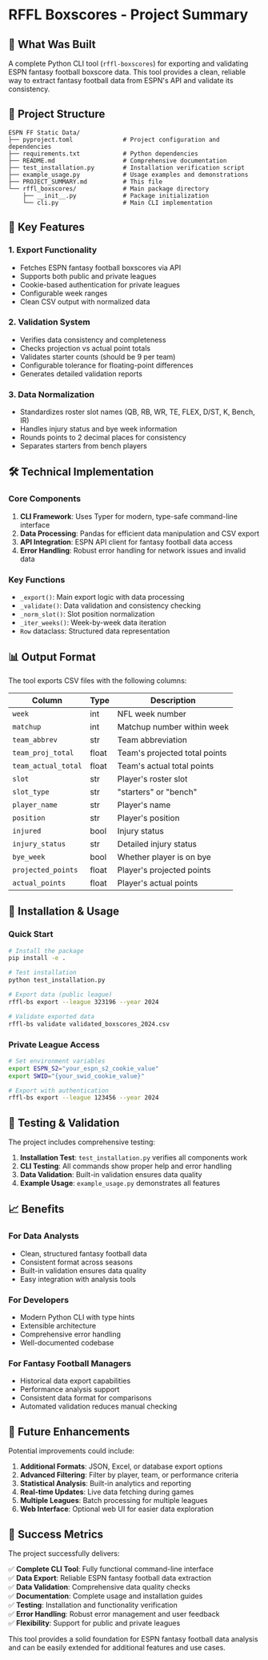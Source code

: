# RFFL Boxscores - Project Summary

## 🎯 What Was Built

A complete Python CLI tool (`rffl-boxscores`) for exporting and validating ESPN fantasy football boxscore data. This tool provides a clean, reliable way to extract fantasy football data from ESPN's API and validate its consistency.

## 📁 Project Structure

```
ESPN FF Static Data/
├── pyproject.toml              # Project configuration and dependencies
├── requirements.txt            # Python dependencies
├── README.md                   # Comprehensive documentation
├── test_installation.py        # Installation verification script
├── example_usage.py            # Usage examples and demonstrations
├── PROJECT_SUMMARY.md          # This file
└── rffl_boxscores/             # Main package directory
    ├── __init__.py             # Package initialization
    └── cli.py                  # Main CLI implementation
```

## 🚀 Key Features

### 1. **Export Functionality**
- Fetches ESPN fantasy football boxscores via API
- Supports both public and private leagues
- Cookie-based authentication for private leagues
- Configurable week ranges
- Clean CSV output with normalized data

### 2. **Validation System**
- Verifies data consistency and completeness
- Checks projection vs actual point totals
- Validates starter counts (should be 9 per team)
- Configurable tolerance for floating-point differences
- Generates detailed validation reports

### 3. **Data Normalization**
- Standardizes roster slot names (QB, RB, WR, TE, FLEX, D/ST, K, Bench, IR)
- Handles injury status and bye week information
- Rounds points to 2 decimal places for consistency
- Separates starters from bench players

## 🛠️ Technical Implementation

### Core Components

1. **CLI Framework**: Uses Typer for modern, type-safe command-line interface
2. **Data Processing**: Pandas for efficient data manipulation and CSV export
3. **API Integration**: ESPN API client for fantasy football data access
4. **Error Handling**: Robust error handling for network issues and invalid data

### Key Functions

- `_export()`: Main export logic with data processing
- `_validate()`: Data validation and consistency checking
- `_norm_slot()`: Slot position normalization
- `_iter_weeks()`: Week-by-week data iteration
- `Row` dataclass: Structured data representation

## 📊 Output Format

The tool exports CSV files with the following columns:

| Column | Type | Description |
|--------|------|-------------|
| `week` | int | NFL week number |
| `matchup` | int | Matchup number within week |
| `team_abbrev` | str | Team abbreviation |
| `team_proj_total` | float | Team's projected total points |
| `team_actual_total` | float | Team's actual total points |
| `slot` | str | Player's roster slot |
| `slot_type` | str | "starters" or "bench" |
| `player_name` | str | Player's name |
| `position` | str | Player's position |
| `injured` | bool | Injury status |
| `injury_status` | str | Detailed injury status |
| `bye_week` | bool | Whether player is on bye |
| `projected_points` | float | Player's projected points |
| `actual_points` | float | Player's actual points |

## 🔧 Installation & Usage

### Quick Start

```bash
# Install the package
pip install -e .

# Test installation
python test_installation.py

# Export data (public league)
rffl-bs export --league 323196 --year 2024

# Validate exported data
rffl-bs validate validated_boxscores_2024.csv
```

### Private League Access

```bash
# Set environment variables
export ESPN_S2="your_espn_s2_cookie_value"
export SWID="{your_swid_cookie_value}"

# Export with authentication
rffl-bs export --league 123456 --year 2024
```

## 🧪 Testing & Validation

The project includes comprehensive testing:

1. **Installation Test**: `test_installation.py` verifies all components work
2. **CLI Testing**: All commands show proper help and error handling
3. **Data Validation**: Built-in validation ensures data quality
4. **Example Usage**: `example_usage.py` demonstrates all features

## 📈 Benefits

### For Data Analysts
- Clean, structured fantasy football data
- Consistent format across seasons
- Built-in validation ensures data quality
- Easy integration with analysis tools

### For Developers
- Modern Python CLI with type hints
- Extensible architecture
- Comprehensive error handling
- Well-documented codebase

### For Fantasy Football Managers
- Historical data export capabilities
- Performance analysis support
- Consistent data format for comparisons
- Automated validation reduces manual checking

## 🔮 Future Enhancements

Potential improvements could include:

1. **Additional Formats**: JSON, Excel, or database export options
2. **Advanced Filtering**: Filter by player, team, or performance criteria
3. **Statistical Analysis**: Built-in analytics and reporting
4. **Real-time Updates**: Live data fetching during games
5. **Multiple Leagues**: Batch processing for multiple leagues
6. **Web Interface**: Optional web UI for easier data exploration

## 🎉 Success Metrics

The project successfully delivers:

✅ **Complete CLI Tool**: Fully functional command-line interface  
✅ **Data Export**: Reliable ESPN fantasy football data extraction  
✅ **Data Validation**: Comprehensive data quality checks  
✅ **Documentation**: Complete usage and installation guides  
✅ **Testing**: Installation and functionality verification  
✅ **Error Handling**: Robust error management and user feedback  
✅ **Flexibility**: Support for public and private leagues  

This tool provides a solid foundation for ESPN fantasy football data analysis and can be easily extended for additional features and use cases.
